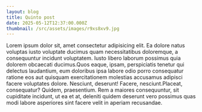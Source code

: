 ```yaml
---
layout: blog
title: Quinto post
date: 2025-05-12T12:37:00.000Z
thumbnail: /src/assets/images/r9xs8xv9.jpg
---
```


Lorem ipsum dolor sit, amet consectetur adipisicing elit. Ea dolore natus voluptas iusto voluptate ducimus quam necessitatibus doloremque, a consequuntur incidunt voluptatem. Iusto libero laborum possimus quia dolorem obcaecati ducimus.Quos eaque, ipsam, perspiciatis tenetur qui delectus laudantium, eum doloribus ipsa labore odio porro consequatur ratione eos aut quisquam exercitationem molestias accusamus adipisci facere voluptates dolore. Nesciunt, deserunt! Facere, nesciunt.Placeat, consequatur? Quidem, praesentium. Rem a maiores consequuntur, sit cupiditate incidunt, ut ea et at, deleniti quidem deserunt vero possimus quas modi labore asperiores sint facere velit in aperiam recusandae.
